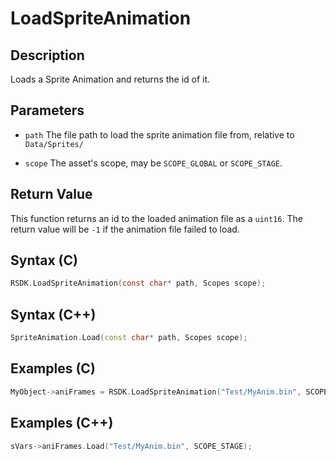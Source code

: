# LoadSpriteAnimation

## Description
Loads a Sprite Animation and returns the id of it.

## Parameters

- `path`
The file path to load the sprite animation file from, relative to `Data/Sprites/`

- `scope`
The asset's scope, may be `SCOPE_GLOBAL` or `SCOPE_STAGE`.

## Return Value
This function returns an id to the loaded animation file as a `uint16`. The return value will be `-1` if the animation file failed to load.

## Syntax (C)
```c
RSDK.LoadSpriteAnimation(const char* path, Scopes scope);
```

## Syntax (C++)
```cpp
SpriteAnimation.Load(const char* path, Scopes scope);
```

## Examples (C)
```c
MyObject->aniFrames = RSDK.LoadSpriteAnimation("Test/MyAnim.bin", SCOPE_STAGE);
```

## Examples (C++)
```cpp
sVars->aniFrames.Load("Test/MyAnim.bin", SCOPE_STAGE);
```